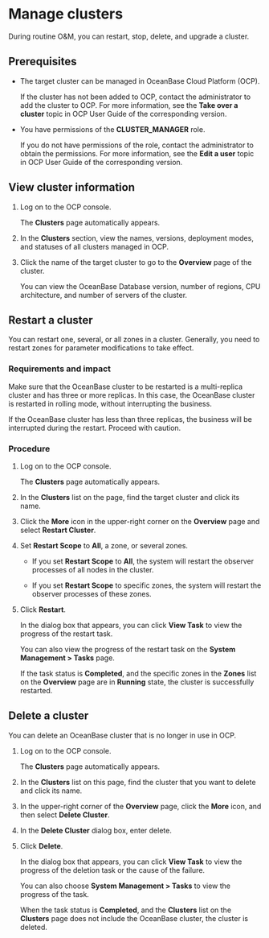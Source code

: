 # Manage clusters

During routine O&M, you can restart, stop, delete, and upgrade a cluster.

## Prerequisites

* The target cluster can be managed in OceanBase Cloud Platform (OCP).

   If the cluster has not been added to OCP, contact the administrator to add the cluster to OCP. For more information, see the **Take over a cluster** topic in OCP User Guide of the corresponding version.

* You have permissions of the **CLUSTER_MANAGER** role.

   If you do not have permissions of the role, contact the administrator to obtain the permissions. For more information, see the **Edit a user** topic in OCP User Guide of the corresponding version.

## View cluster information

1. Log on to the OCP console.

   The **Clusters** page automatically appears.

2. In the **Clusters** section, view the names, versions, deployment modes, and statuses of all clusters managed in OCP.

3. Click the name of the target cluster to go to the **Overview** page of the cluster.

   You can view the OceanBase Database version, number of regions, CPU architecture, and number of servers of the cluster.

## Restart a cluster

You can restart one, several, or all zones in a cluster. Generally, you need to restart zones for parameter modifications to take effect.

### Requirements and impact

Make sure that the OceanBase cluster to be restarted is a multi-replica cluster and has three or more replicas. In this case, the OceanBase cluster is restarted in rolling mode, without interrupting the business.

If the OceanBase cluster has less than three replicas, the business will be interrupted during the restart. Proceed with caution.

### Procedure

1. Log on to the OCP console.

   The **Clusters** page automatically appears.

2. In the **Clusters** list on the page, find the target cluster and click its name.

3. Click the **More** icon in the upper-right corner on the **Overview** page and select **Restart Cluster**.

4. Set **Restart Scope** to **All**, a zone, or several zones.

   * If you set **Restart Scope** to **All**, the system will restart the observer processes of all nodes in the cluster.

   * If you set **Restart Scope** to specific zones, the system will restart the observer processes of these zones.

   <!-- ![Restart](https://obbusiness-private.oss-cn-shanghai.aliyuncs.com/doc/img/observer-enterprise/V4.0.0/user-guide/restart-cluster.png) -->

5. Click **Restart**.

   In the dialog box that appears, you can click **View Task** to view the progress of the restart task.

   You can also view the progress of the restart task on the **System Management > Tasks** page.

   If the task status is **Completed**, and the specific zones in the **Zones** list on the **Overview** page are in **Running** state, the cluster is successfully restarted.

## Delete a cluster

You can delete an OceanBase cluster that is no longer in use in OCP.

1. Log on to the OCP console.

   The **Clusters** page automatically appears.

2. In the **Clusters** list on this page, find the cluster that you want to delete and click its name.

3. In the upper-right corner of the **Overview** page, click the **More** icon, and then select **Delete Cluster**.

4. In the **Delete Cluster** dialog box, enter delete.

   <!-- ![delete](https://obbusiness-private.oss-cn-shanghai.aliyuncs.com/doc/img/observer-enterprise/V4.1.0/reference/cluster-management/delete-ob-cluster.png) -->

5. Click **Delete**.

   In the dialog box that appears, you can click **View Task** to view the progress of the deletion task or the cause of the failure.

   You can also choose **System Management > Tasks** to view the progress of the task.

   When the task status is **Completed**, and the **Clusters** list on the **Clusters** page does not include the OceanBase cluster, the cluster is deleted.
